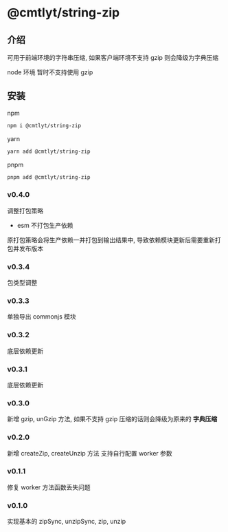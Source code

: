 # @cmtlyt/string-zip

## 介绍

可用于前端环境的字符串压缩, 如果客户端环境不支持 gzip 则会降级为字典压缩

node 环境 暂时不支持使用 gzip

## 安装

npm

```bash
npm i @cmtlyt/string-zip
```

yarn

```bash
yarn add @cmtlyt/string-zip
```

pnpm

```bash
pnpm add @cmtlyt/string-zip
```

### v0.4.0

调整打包策略

- esm 不打包生产依赖

原打包策略会将生产依赖一并打包到输出结果中, 导致依赖模块更新后需要重新打包并发布版本

### v0.3.4

包类型调整

### v0.3.3

单独导出 commonjs 模块

### v0.3.2

底层依赖更新

### v0.3.1

底层依赖更新

### v0.3.0

新增 gzip, unGzip 方法, 如果不支持 gzip 压缩的话则会降级为原来的 **字典压缩**

### v0.2.0

新增 createZip, createUnzip 方法
支持自行配置 worker 参数

### v0.1.1

修复 worker 方法函数丢失问题

### v0.1.0

实现基本的 zipSync, unzipSync, zip, unzip
